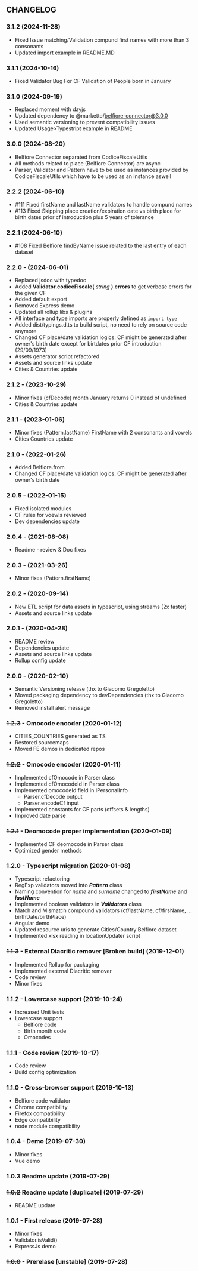 ## CHANGELOG

### 3.1.2 (2024-11-28)

- Fixed Issue matching/Validation compund first names with more than 3 consonants
- Updated import example in README.MD

### 3.1.1 (2024-10-16)

- Fixed Validator Bug For CF Validation of People born in January

### 3.1.0 (2024-09-19)

- Replaced moment with dayjs
- Updated dependency to @marketto/belfiore-connector@3.0.0
- Used semantic versioning to prevent compatibility issues
- Updated Usage>Typestript example in README

### 3.0.0 (2024-08-20)

- Belfiore Connector separated from CodiceFiscaleUtils
- All methods related to place (Belfiore Connector) are async
- Parser, Validator and Pattern have to be used as instances provided by CodiceFiscaleUtils which have to be used as an instance aswell

### 2.2.2 (2024-06-10)

- #111 Fixed firstName and lastName validators to handle compund names
- #113 Fixed Skipping place creation/expiration date vs birth place for birth dates prior cf introduction plus 5 years of tolerance

### 2.2.1 (2024-06-10)

- #108 Fixed Belfiore findByName issue related to the last entry of each dataset

### 2.2.0 - (2024-06-01)

- Replaced jsdoc with typedoc
- Added **Validator**.**codiceFiscale(** _string_ **)**.**errors** to get verbose errors for the given CF
- Added default export
- Removed Express demo
- Updated all rollup libs & plugins
- All interface and type imports are properly defined as `import type`
- Added dist/typings.d.ts to build script, no need to rely on source code anymore
- Changed CF place/date validation logics: CF might be generated after owner's birth date except for birtdates prior CF introduction (29/09/1973)
- Assets generator script refactored
- Assets and source links update
- Cities & Countries update

### 2.1.2 - (2023-10-29)

- Minor fixes (cfDecode) month January returns 0 instead of undefined
- Cities & Countries update

### 2.1.1 - (2023-01-06)

- Minor fixes (Pattern.lastName) FirstName with 2 consonants and vowels
- Cities Countries update

### 2.1.0 - (2022-01-26)

- Added Belfiore.from
- Changed CF place/date validation logics: CF might be generated after owner's birth date

### 2.0.5 - (2022-01-15)

- Fixed isolated modules
- CF rules for voewls reviewed
- Dev dependencies update

### 2.0.4 - (2021-08-08)

- Readme - review & Doc fixes

### 2.0.3 - (2021-03-26)

- Minor fixes (Pattern.firstName)

### 2.0.2 - (2020-09-14)

- New ETL script for data assets in typescript, using streams (2x faster)
- Assets and source links update

### 2.0.1 - (2020-04-28)

- README review
- Dependencies update
- Assets and source links update
- Rollup config update

### 2.0.0 - (2020-02-10)

- Semantic Versioning release (thx to Giacomo Gregoletto)
- Moved packaging dependency to devDependencies (thx to Giacomo Gregoletto)
- Removed install alert message

### ~~1.2.3~~ - Omocode encoder (2020-01-12)

- CITIES_COUNTRIES generated as TS
- Restored sourcemaps
- Moved FE demos in dedicated repos

### ~~1.2.2~~ - Omocode encoder (2020-01-11)

- Implemented cfOmocode in Parser class
- Implemented cfOmocodeId in Parser class
- Implemented omocodeId field in IPersonalInfo
  - Parser.cfDecode output
  - Parser.encodeCf input
- Implemented constants for CF parts (offsets & lengths)
- Improved date parse

### ~~1.2.1~~ - Deomocode proper implementation (2020-01-09)

- Implemented CF deomocode in Parser class
- Optimized gender methods

### ~~1.2.0~~ - Typescript migration (2020-01-08)

- Typescript refactoring
- RegExp validators moved into **_Pattern_** class
- Naming convention for _name_ and _surname_ changed to **_firstName_** and **_lastName_**
- Implemented boolean validators in **_Validators_** class
- Match and Mismatch compound validators (cf/lastName, cf/firsName, ... birthDate/birthPlace)
- Angular demo
- Updated resource uris to generate Cities/Country Belfiore dataset
- Implemented xlsx reading in locationUpdater script

### ~~1.1.3~~ - External Diacritic remover [Broken build] (2019-12-01)

- Implemented Rollup for packaging
- Implemented external Diacritic remover
- Code review
- Minor fixes

### 1.1.2 - Lowercase support (2019-10-24)

- Increased Unit tests
- Lowercase support
  - Belfiore code
  - Birth month code
  - Omocodes

### 1.1.1 - Code review (2019-10-17)

- Code review
- Build config optimization

### 1.1.0 - Cross-browser support (2019-10-13)

- Belfiore code validator
- Chrome compatibility
- Firefox compatibility
- Edge compatibility
- node module compatibility

### 1.0.4 - Demo (2019-07-30)

- Minor fixes
- Vue demo

### 1.0.3 Readme update (2019-07-29)

### ~~1.0.2~~ Readme update [duplicate] (2019-07-29)

- README update

### 1.0.1 - First release (2019-07-28)

- Minor fixes
- Validator.isValid()
- ExpressJs demo

### ~~1.0.0~~ - Prerelase [unstable] (2019-07-28)
